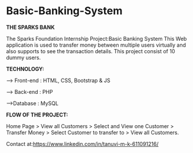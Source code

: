 # Basic-Banking-System
**THE SPARKS BANK**

The Sparks Foundation Internship Project:Basic Banking System
This Web application is used to transfer money between multiple users virtually and also supports to see the transaction details.
This project consist of 10 dummy users.

**TECHNOLOGY:**

--> Front-end : HTML, CSS, Bootstrap & JS

--> Back-end : PHP 

-->Database : MySQL

**FLOW OF THE PROJECT:**

Home Page > View all Customers > Select and View one Customer > Transfer Money > Select Customer to transfer to > View all Customers.

Contact at:https://www.linkedin.com/in/tanuvi-m-k-611091216/
         
